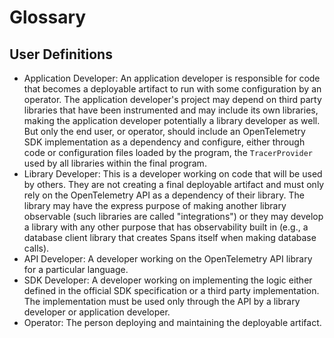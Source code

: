 # Glossary

## User Definitions

- <a name="app-developer"></a>Application Developer: An application developer is
  responsible for code that becomes a deployable artifact to run with some
  configuration by an operator. The application developer's project may depend
  on third party libraries that have been instrumented and may include its own
  libraries, making the application developer potentially a library developer as
  well. But only the end user, or operator, should include an OpenTelemetry SDK
  implementation as a dependency and configure, either through code or
  configuration files loaded by the program, the `TracerProvider` used by all libraries
  within the final program.
- <a name="library-developer"></a>Library Developer: This is a developer working
  on code that will be used by others. They are not creating a final deployable
  artifact and must only rely on the OpenTelemetry API as a dependency of their
  library. The library may have the express purpose of making another library
  observable (such libraries are called "integrations") or they may develop a
  library with any other purpose that has observability built in (e.g., a
  database client library that creates Spans itself when making database calls).
- <a name="api-developer"></a>API Developer: A developer working on the
  OpenTelemetry API library for a particular language.
- <a name="sdk-developer"></a>SDK Developer: A developer working on implementing
  the logic either defined in the official SDK specification or a third party
  implementation. The implementation must be used only through the API by a
  library developer or application developer.
- <a name="operator"></a>Operator: The person deploying and maintaining the
  deployable artifact.
